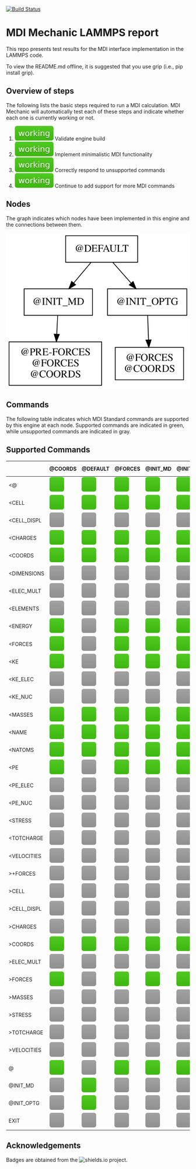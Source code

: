 [![Build Status](https://github.com/MolSSI-MDI/MDI_lammps2/workflows/CI/badge.svg)](https://github.com/MolSSI-MDI/MDI_lammps2/actions/)

# MDI Mechanic LAMMPS report

This repo presents test results for the MDI interface implementation in the LAMMPS code.

To view the README.md offline, it is suggested that you use grip (i.e., pip install grip).

## Overview of steps

The following lists the basic steps required to run a MDI calculation.
MDI Mechanic will automatically test each of these steps and indicate whether each one is currently working or not.

[comment]: <> (Badges are downloaded from shields.io, i.e.:)
[comment]: <> (curl https://img.shields.io/badge/-working-success --output report/badges/-working-success.svg)

1. ![step2](report/dynamic_badges/step_engine_build.svg) Validate engine build
2. ![step5](report/dynamic_badges/step_min_engine.svg) Implement minimalistic MDI functionality
3. ![step6](report/dynamic_badges/step_unsupported.svg) Correctly respond to unsupported commands
4. ![step8](report/dynamic_badges/step_mdi_nodes.svg) Continue to add support for more MDI commands

## Nodes

The graph indicates which nodes have been implemented in this engine and the connections between them.

![command](report/graphs/node-report.gv.svg)

## Commands

The following table indicates which MDI Standard commands are supported by this engine at each node.
Supported commands are indicated in green, while unsupported commands are indicated in gray.

[travis]: <> ( supported_commands )
## Supported Commands

| | @COORDS | @DEFAULT | @FORCES | @INIT_MD | @INIT_OPTG | @PRE-FORCES |
| ------------- | ------------- | ------------- | ------------- | ------------- | ------------- | ------------- |
| &lt;@ | ![command](report/badges/box-brightgreen.svg) | ![command](report/badges/box-brightgreen.svg) | ![command](report/badges/box-brightgreen.svg) | ![command](report/badges/box-brightgreen.svg) | ![command](report/badges/box-brightgreen.svg) | ![command](report/badges/box-brightgreen.svg) |
| &lt;CELL | ![command](report/badges/box-brightgreen.svg) | ![command](report/badges/box-brightgreen.svg) | ![command](report/badges/box-brightgreen.svg) | ![command](report/badges/box-brightgreen.svg) | ![command](report/badges/box-brightgreen.svg) | ![command](report/badges/box-brightgreen.svg) |
| &lt;CELL_DISPL | ![command](report/badges/box-lightgray.svg) | ![command](report/badges/box-lightgray.svg) | ![command](report/badges/box-lightgray.svg) | ![command](report/badges/box-lightgray.svg) | ![command](report/badges/box-lightgray.svg) | ![command](report/badges/box-lightgray.svg) |
| &lt;CHARGES | ![command](report/badges/box-brightgreen.svg) | ![command](report/badges/box-brightgreen.svg) | ![command](report/badges/box-brightgreen.svg) | ![command](report/badges/box-brightgreen.svg) | ![command](report/badges/box-brightgreen.svg) | ![command](report/badges/box-brightgreen.svg) |
| &lt;COORDS | ![command](report/badges/box-brightgreen.svg) | ![command](report/badges/box-brightgreen.svg) | ![command](report/badges/box-brightgreen.svg) | ![command](report/badges/box-brightgreen.svg) | ![command](report/badges/box-brightgreen.svg) | ![command](report/badges/box-brightgreen.svg) |
| &lt;DIMENSIONS | ![command](report/badges/box-lightgray.svg) | ![command](report/badges/box-lightgray.svg) | ![command](report/badges/box-lightgray.svg) | ![command](report/badges/box-lightgray.svg) | ![command](report/badges/box-lightgray.svg) | ![command](report/badges/box-lightgray.svg) |
| &lt;ELEC_MULT | ![command](report/badges/box-lightgray.svg) | ![command](report/badges/box-lightgray.svg) | ![command](report/badges/box-lightgray.svg) | ![command](report/badges/box-lightgray.svg) | ![command](report/badges/box-lightgray.svg) | ![command](report/badges/box-lightgray.svg) |
| &lt;ELEMENTS | ![command](report/badges/box-lightgray.svg) | ![command](report/badges/box-lightgray.svg) | ![command](report/badges/box-lightgray.svg) | ![command](report/badges/box-lightgray.svg) | ![command](report/badges/box-lightgray.svg) | ![command](report/badges/box-lightgray.svg) |
| &lt;ENERGY | ![command](report/badges/box-brightgreen.svg) | ![command](report/badges/box-lightgray.svg) | ![command](report/badges/box-brightgreen.svg) | ![command](report/badges/box-brightgreen.svg) | ![command](report/badges/box-brightgreen.svg) | ![command](report/badges/box-brightgreen.svg) |
| &lt;FORCES | ![command](report/badges/box-brightgreen.svg) | ![command](report/badges/box-lightgray.svg) | ![command](report/badges/box-brightgreen.svg) | ![command](report/badges/box-brightgreen.svg) | ![command](report/badges/box-brightgreen.svg) | ![command](report/badges/box-brightgreen.svg) |
| &lt;KE | ![command](report/badges/box-brightgreen.svg) | ![command](report/badges/box-lightgray.svg) | ![command](report/badges/box-brightgreen.svg) | ![command](report/badges/box-brightgreen.svg) | ![command](report/badges/box-brightgreen.svg) | ![command](report/badges/box-brightgreen.svg) |
| &lt;KE_ELEC | ![command](report/badges/box-lightgray.svg) | ![command](report/badges/box-lightgray.svg) | ![command](report/badges/box-lightgray.svg) | ![command](report/badges/box-lightgray.svg) | ![command](report/badges/box-lightgray.svg) | ![command](report/badges/box-lightgray.svg) |
| &lt;KE_NUC | ![command](report/badges/box-lightgray.svg) | ![command](report/badges/box-lightgray.svg) | ![command](report/badges/box-lightgray.svg) | ![command](report/badges/box-lightgray.svg) | ![command](report/badges/box-lightgray.svg) | ![command](report/badges/box-lightgray.svg) |
| &lt;MASSES | ![command](report/badges/box-brightgreen.svg) | ![command](report/badges/box-brightgreen.svg) | ![command](report/badges/box-brightgreen.svg) | ![command](report/badges/box-brightgreen.svg) | ![command](report/badges/box-brightgreen.svg) | ![command](report/badges/box-brightgreen.svg) |
| &lt;NAME | ![command](report/badges/box-brightgreen.svg) | ![command](report/badges/box-brightgreen.svg) | ![command](report/badges/box-brightgreen.svg) | ![command](report/badges/box-brightgreen.svg) | ![command](report/badges/box-brightgreen.svg) | ![command](report/badges/box-brightgreen.svg) |
| &lt;NATOMS | ![command](report/badges/box-brightgreen.svg) | ![command](report/badges/box-brightgreen.svg) | ![command](report/badges/box-brightgreen.svg) | ![command](report/badges/box-brightgreen.svg) | ![command](report/badges/box-brightgreen.svg) | ![command](report/badges/box-brightgreen.svg) |
| &lt;PE | ![command](report/badges/box-brightgreen.svg) | ![command](report/badges/box-lightgray.svg) | ![command](report/badges/box-brightgreen.svg) | ![command](report/badges/box-brightgreen.svg) | ![command](report/badges/box-brightgreen.svg) | ![command](report/badges/box-brightgreen.svg) |
| &lt;PE_ELEC | ![command](report/badges/box-lightgray.svg) | ![command](report/badges/box-lightgray.svg) | ![command](report/badges/box-lightgray.svg) | ![command](report/badges/box-lightgray.svg) | ![command](report/badges/box-lightgray.svg) | ![command](report/badges/box-lightgray.svg) |
| &lt;PE_NUC | ![command](report/badges/box-lightgray.svg) | ![command](report/badges/box-lightgray.svg) | ![command](report/badges/box-lightgray.svg) | ![command](report/badges/box-lightgray.svg) | ![command](report/badges/box-lightgray.svg) | ![command](report/badges/box-lightgray.svg) |
| &lt;STRESS | ![command](report/badges/box-lightgray.svg) | ![command](report/badges/box-lightgray.svg) | ![command](report/badges/box-lightgray.svg) | ![command](report/badges/box-lightgray.svg) | ![command](report/badges/box-lightgray.svg) | ![command](report/badges/box-lightgray.svg) |
| &lt;TOTCHARGE | ![command](report/badges/box-lightgray.svg) | ![command](report/badges/box-lightgray.svg) | ![command](report/badges/box-lightgray.svg) | ![command](report/badges/box-lightgray.svg) | ![command](report/badges/box-lightgray.svg) | ![command](report/badges/box-lightgray.svg) |
| &lt;VELOCITIES | ![command](report/badges/box-lightgray.svg) | ![command](report/badges/box-lightgray.svg) | ![command](report/badges/box-lightgray.svg) | ![command](report/badges/box-lightgray.svg) | ![command](report/badges/box-lightgray.svg) | ![command](report/badges/box-lightgray.svg) |
| &gt;+FORCES | ![command](report/badges/box-lightgray.svg) | ![command](report/badges/box-lightgray.svg) | ![command](report/badges/box-lightgray.svg) | ![command](report/badges/box-lightgray.svg) | ![command](report/badges/box-lightgray.svg) | ![command](report/badges/box-lightgray.svg) |
| &gt;CELL | ![command](report/badges/box-lightgray.svg) | ![command](report/badges/box-lightgray.svg) | ![command](report/badges/box-lightgray.svg) | ![command](report/badges/box-lightgray.svg) | ![command](report/badges/box-lightgray.svg) | ![command](report/badges/box-lightgray.svg) |
| &gt;CELL_DISPL | ![command](report/badges/box-lightgray.svg) | ![command](report/badges/box-lightgray.svg) | ![command](report/badges/box-lightgray.svg) | ![command](report/badges/box-lightgray.svg) | ![command](report/badges/box-lightgray.svg) | ![command](report/badges/box-lightgray.svg) |
| &gt;CHARGES | ![command](report/badges/box-lightgray.svg) | ![command](report/badges/box-lightgray.svg) | ![command](report/badges/box-lightgray.svg) | ![command](report/badges/box-lightgray.svg) | ![command](report/badges/box-lightgray.svg) | ![command](report/badges/box-lightgray.svg) |
| &gt;COORDS | ![command](report/badges/box-brightgreen.svg) | ![command](report/badges/box-brightgreen.svg) | ![command](report/badges/box-brightgreen.svg) | ![command](report/badges/box-brightgreen.svg) | ![command](report/badges/box-brightgreen.svg) | ![command](report/badges/box-brightgreen.svg) |
| &gt;ELEC_MULT | ![command](report/badges/box-lightgray.svg) | ![command](report/badges/box-lightgray.svg) | ![command](report/badges/box-lightgray.svg) | ![command](report/badges/box-lightgray.svg) | ![command](report/badges/box-lightgray.svg) | ![command](report/badges/box-lightgray.svg) |
| &gt;FORCES | ![command](report/badges/box-brightgreen.svg) | ![command](report/badges/box-lightgray.svg) | ![command](report/badges/box-brightgreen.svg) | ![command](report/badges/box-brightgreen.svg) | ![command](report/badges/box-brightgreen.svg) | ![command](report/badges/box-brightgreen.svg) |
| &gt;MASSES | ![command](report/badges/box-lightgray.svg) | ![command](report/badges/box-lightgray.svg) | ![command](report/badges/box-lightgray.svg) | ![command](report/badges/box-lightgray.svg) | ![command](report/badges/box-lightgray.svg) | ![command](report/badges/box-lightgray.svg) |
| &gt;STRESS | ![command](report/badges/box-lightgray.svg) | ![command](report/badges/box-lightgray.svg) | ![command](report/badges/box-lightgray.svg) | ![command](report/badges/box-lightgray.svg) | ![command](report/badges/box-lightgray.svg) | ![command](report/badges/box-lightgray.svg) |
| &gt;TOTCHARGE | ![command](report/badges/box-lightgray.svg) | ![command](report/badges/box-lightgray.svg) | ![command](report/badges/box-lightgray.svg) | ![command](report/badges/box-lightgray.svg) | ![command](report/badges/box-lightgray.svg) | ![command](report/badges/box-lightgray.svg) |
| &gt;VELOCITIES | ![command](report/badges/box-lightgray.svg) | ![command](report/badges/box-lightgray.svg) | ![command](report/badges/box-lightgray.svg) | ![command](report/badges/box-lightgray.svg) | ![command](report/badges/box-lightgray.svg) | ![command](report/badges/box-lightgray.svg) |
| @ | ![command](report/badges/box-brightgreen.svg) | ![command](report/badges/box-lightgray.svg) | ![command](report/badges/box-brightgreen.svg) | ![command](report/badges/box-brightgreen.svg) | ![command](report/badges/box-brightgreen.svg) | ![command](report/badges/box-brightgreen.svg) |
| @INIT_MD | ![command](report/badges/box-lightgray.svg) | ![command](report/badges/box-brightgreen.svg) | ![command](report/badges/box-lightgray.svg) | ![command](report/badges/box-lightgray.svg) | ![command](report/badges/box-lightgray.svg) | ![command](report/badges/box-lightgray.svg) |
| @INIT_OPTG | ![command](report/badges/box-lightgray.svg) | ![command](report/badges/box-brightgreen.svg) | ![command](report/badges/box-lightgray.svg) | ![command](report/badges/box-lightgray.svg) | ![command](report/badges/box-lightgray.svg) | ![command](report/badges/box-lightgray.svg) |
| EXIT | ![command](report/badges/box-lightgray.svg) | ![command](report/badges/box-lightgray.svg) | ![command](report/badges/box-lightgray.svg) | ![command](report/badges/box-lightgray.svg) | ![command](report/badges/box-lightgray.svg) | ![command](report/badges/box-lightgray.svg) |

## Acknowledgements

Badges are obtained from the ![shields.io](https://shields.io/) project.
